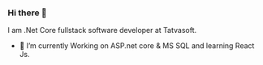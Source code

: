 ### Hi there 👋
I am .Net Core fullstack software developer at Tatvasoft. 

- 🌱 I’m currently Working on ASP.net core & MS SQL and learning React Js.




